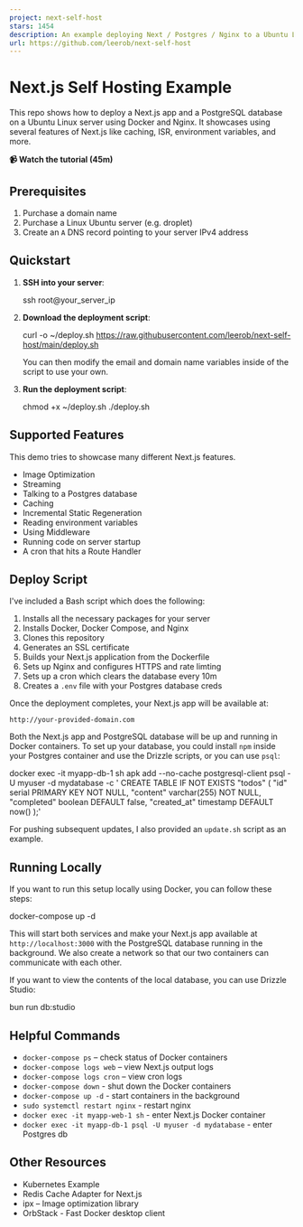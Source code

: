 ```yaml
---
project: next-self-host
stars: 1454
description: An example deploying Next / Postgres / Nginx to a Ubuntu Linux server.
url: https://github.com/leerob/next-self-host
---
```


Next.js Self Hosting Example
============================

This repo shows how to deploy a Next.js app and a PostgreSQL database on a Ubuntu Linux server using Docker and Nginx. It showcases using several features of Next.js like caching, ISR, environment variables, and more.

**📹 Watch the tutorial (45m)**

Prerequisites
-------------

1.  Purchase a domain name
2.  Purchase a Linux Ubuntu server (e.g. droplet)
3.  Create an `A` DNS record pointing to your server IPv4 address

Quickstart
----------

1.  **SSH into your server**:
    
    ssh root@your\_server\_ip
    
2.  **Download the deployment script**:
    
    curl -o ~/deploy.sh https://raw.githubusercontent.com/leerob/next-self-host/main/deploy.sh
    
    You can then modify the email and domain name variables inside of the script to use your own.
    
3.  **Run the deployment script**:
    
    chmod +x ~/deploy.sh
    ./deploy.sh
    

Supported Features
------------------

This demo tries to showcase many different Next.js features.

-   Image Optimization
-   Streaming
-   Talking to a Postgres database
-   Caching
-   Incremental Static Regeneration
-   Reading environment variables
-   Using Middleware
-   Running code on server startup
-   A cron that hits a Route Handler

Deploy Script
-------------

I've included a Bash script which does the following:

1.  Installs all the necessary packages for your server
2.  Installs Docker, Docker Compose, and Nginx
3.  Clones this repository
4.  Generates an SSL certificate
5.  Builds your Next.js application from the Dockerfile
6.  Sets up Nginx and configures HTTPS and rate limting
7.  Sets up a cron which clears the database every 10m
8.  Creates a `.env` file with your Postgres database creds

Once the deployment completes, your Next.js app will be available at:

```
http://your-provided-domain.com
```

Both the Next.js app and PostgreSQL database will be up and running in Docker containers. To set up your database, you could install `npm` inside your Postgres container and use the Drizzle scripts, or you can use `psql`:

docker exec -it myapp-db-1 sh
apk add --no-cache postgresql-client
psql -U myuser -d mydatabase -c '
CREATE TABLE IF NOT EXISTS "todos" (
  "id" serial PRIMARY KEY NOT NULL,
  "content" varchar(255) NOT NULL,
  "completed" boolean DEFAULT false,
  "created\_at" timestamp DEFAULT now()
);'

For pushing subsequent updates, I also provided an `update.sh` script as an example.

Running Locally
---------------

If you want to run this setup locally using Docker, you can follow these steps:

docker-compose up -d

This will start both services and make your Next.js app available at `http://localhost:3000` with the PostgreSQL database running in the background. We also create a network so that our two containers can communicate with each other.

If you want to view the contents of the local database, you can use Drizzle Studio:

bun run db:studio

Helpful Commands
----------------

-   `docker-compose ps` – check status of Docker containers
-   `docker-compose logs web` – view Next.js output logs
-   `docker-compose logs cron` – view cron logs
-   `docker-compose down` - shut down the Docker containers
-   `docker-compose up -d` - start containers in the background
-   `sudo systemctl restart nginx` - restart nginx
-   `docker exec -it myapp-web-1 sh` - enter Next.js Docker container
-   `docker exec -it myapp-db-1 psql -U myuser -d mydatabase` - enter Postgres db

Other Resources
---------------

-   Kubernetes Example
-   Redis Cache Adapter for Next.js
-   ipx – Image optimization library
-   OrbStack - Fast Docker desktop client
